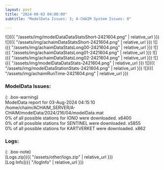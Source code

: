 ```yaml
---
layout: post
title: "2024-08-03 04:00:00"
subtitle: "ModelData Issues: 3; A-CHAIM System Issues: 0"

---
```


![]({{ "/assets/img/modelDataDataStatsShort-2421604.png" | relative_url }})
![]({{ "/assets/img/achaimDataStatsShort-2421604.png" | relative_url }})
![]({{ "/assets/img/achaimDataStatsLong00-2421604.png" | relative_url }})
![]({{ "/assets/img/achaimDataStatsLong01-2421604.png" | relative_url }})
![]({{ "/assets/img/achaimDataStatsLong02-2421604.png" | relative_url }})
![]({{ "/assets/img/modelDataDataStats-2421604.png" | relative_url }})
![]({{ "/assets/img/modelDataStationStats-2421604.png" | relative_url }})
![]({{ "/assets/img/achaimRunTime-2421604.png" | relative_url }})


### ModelData Issues:  
  
{: .box-warning}  
 ModelData report for 03-Aug-2024 04:15:10   
 /home/chaim/ACHAIM_SERVER/A-CHAIM/modelData/2024/216/04/modelData.mat   
 0% of all possible stations for IONO were downloaded. x6400   
 0% of all possible stations for SENTINEL were downloaded. x5855   
 0% of all possible stations for KARTVERKET were downloaded. x862   
  


### Logs:  
  
{: .box-note}  
[Logs.zip]({{ "/assets/other/logs.zip" | relative_url }})  
[Log Info]({{ "/logInfo" | relative_url }})  
